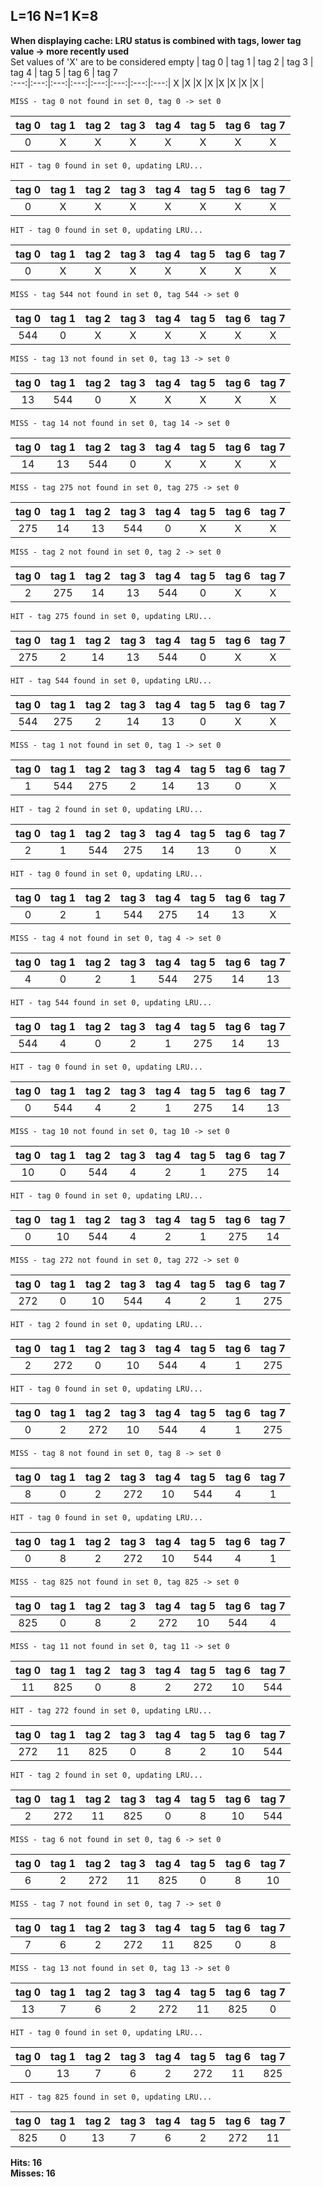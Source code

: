 ## L=16  N=1  K=8 
 **When displaying cache: LRU status is combined with tags, lower tag value -> more recently used**  
Set values of 'X' are to be considered empty
  | tag 0  | tag 1  | tag 2  | tag 3  | tag 4  | tag 5  | tag 6  | tag 7  
:---:|:---:|:---:|:---:|:---:|:---:|:---:|:---:|
X |X |X |X |X |X |X |X |

``` 
MISS - tag 0 not found in set 0, tag 0 -> set 0 
```   
| tag 0  | tag 1  | tag 2  | tag 3  | tag 4  | tag 5  | tag 6  | tag 7  
:---:|:---:|:---:|:---:|:---:|:---:|:---:|:---:|
0 |X |X |X |X |X |X |X |

``` 
HIT - tag 0 found in set 0, updating LRU...  
```   
| tag 0  | tag 1  | tag 2  | tag 3  | tag 4  | tag 5  | tag 6  | tag 7  
:---:|:---:|:---:|:---:|:---:|:---:|:---:|:---:|
0 |X |X |X |X |X |X |X |

``` 
HIT - tag 0 found in set 0, updating LRU...  
```   
| tag 0  | tag 1  | tag 2  | tag 3  | tag 4  | tag 5  | tag 6  | tag 7  
:---:|:---:|:---:|:---:|:---:|:---:|:---:|:---:|
0 |X |X |X |X |X |X |X |

``` 
MISS - tag 544 not found in set 0, tag 544 -> set 0 
```   
| tag 0  | tag 1  | tag 2  | tag 3  | tag 4  | tag 5  | tag 6  | tag 7  
:---:|:---:|:---:|:---:|:---:|:---:|:---:|:---:|
544 |0 |X |X |X |X |X |X |

``` 
MISS - tag 13 not found in set 0, tag 13 -> set 0 
```   
| tag 0  | tag 1  | tag 2  | tag 3  | tag 4  | tag 5  | tag 6  | tag 7  
:---:|:---:|:---:|:---:|:---:|:---:|:---:|:---:|
13 |544 |0 |X |X |X |X |X |

``` 
MISS - tag 14 not found in set 0, tag 14 -> set 0 
```   
| tag 0  | tag 1  | tag 2  | tag 3  | tag 4  | tag 5  | tag 6  | tag 7  
:---:|:---:|:---:|:---:|:---:|:---:|:---:|:---:|
14 |13 |544 |0 |X |X |X |X |

``` 
MISS - tag 275 not found in set 0, tag 275 -> set 0 
```   
| tag 0  | tag 1  | tag 2  | tag 3  | tag 4  | tag 5  | tag 6  | tag 7  
:---:|:---:|:---:|:---:|:---:|:---:|:---:|:---:|
275 |14 |13 |544 |0 |X |X |X |

``` 
MISS - tag 2 not found in set 0, tag 2 -> set 0 
```   
| tag 0  | tag 1  | tag 2  | tag 3  | tag 4  | tag 5  | tag 6  | tag 7  
:---:|:---:|:---:|:---:|:---:|:---:|:---:|:---:|
2 |275 |14 |13 |544 |0 |X |X |

``` 
HIT - tag 275 found in set 0, updating LRU...  
```   
| tag 0  | tag 1  | tag 2  | tag 3  | tag 4  | tag 5  | tag 6  | tag 7  
:---:|:---:|:---:|:---:|:---:|:---:|:---:|:---:|
275 |2 |14 |13 |544 |0 |X |X |

``` 
HIT - tag 544 found in set 0, updating LRU...  
```   
| tag 0  | tag 1  | tag 2  | tag 3  | tag 4  | tag 5  | tag 6  | tag 7  
:---:|:---:|:---:|:---:|:---:|:---:|:---:|:---:|
544 |275 |2 |14 |13 |0 |X |X |

``` 
MISS - tag 1 not found in set 0, tag 1 -> set 0 
```   
| tag 0  | tag 1  | tag 2  | tag 3  | tag 4  | tag 5  | tag 6  | tag 7  
:---:|:---:|:---:|:---:|:---:|:---:|:---:|:---:|
1 |544 |275 |2 |14 |13 |0 |X |

``` 
HIT - tag 2 found in set 0, updating LRU...  
```   
| tag 0  | tag 1  | tag 2  | tag 3  | tag 4  | tag 5  | tag 6  | tag 7  
:---:|:---:|:---:|:---:|:---:|:---:|:---:|:---:|
2 |1 |544 |275 |14 |13 |0 |X |

``` 
HIT - tag 0 found in set 0, updating LRU...  
```   
| tag 0  | tag 1  | tag 2  | tag 3  | tag 4  | tag 5  | tag 6  | tag 7  
:---:|:---:|:---:|:---:|:---:|:---:|:---:|:---:|
0 |2 |1 |544 |275 |14 |13 |X |

``` 
MISS - tag 4 not found in set 0, tag 4 -> set 0 
```   
| tag 0  | tag 1  | tag 2  | tag 3  | tag 4  | tag 5  | tag 6  | tag 7  
:---:|:---:|:---:|:---:|:---:|:---:|:---:|:---:|
4 |0 |2 |1 |544 |275 |14 |13 |

``` 
HIT - tag 544 found in set 0, updating LRU...  
```   
| tag 0  | tag 1  | tag 2  | tag 3  | tag 4  | tag 5  | tag 6  | tag 7  
:---:|:---:|:---:|:---:|:---:|:---:|:---:|:---:|
544 |4 |0 |2 |1 |275 |14 |13 |

``` 
HIT - tag 0 found in set 0, updating LRU...  
```   
| tag 0  | tag 1  | tag 2  | tag 3  | tag 4  | tag 5  | tag 6  | tag 7  
:---:|:---:|:---:|:---:|:---:|:---:|:---:|:---:|
0 |544 |4 |2 |1 |275 |14 |13 |

``` 
MISS - tag 10 not found in set 0, tag 10 -> set 0 
```   
| tag 0  | tag 1  | tag 2  | tag 3  | tag 4  | tag 5  | tag 6  | tag 7  
:---:|:---:|:---:|:---:|:---:|:---:|:---:|:---:|
10 |0 |544 |4 |2 |1 |275 |14 |

``` 
HIT - tag 0 found in set 0, updating LRU...  
```   
| tag 0  | tag 1  | tag 2  | tag 3  | tag 4  | tag 5  | tag 6  | tag 7  
:---:|:---:|:---:|:---:|:---:|:---:|:---:|:---:|
0 |10 |544 |4 |2 |1 |275 |14 |

``` 
MISS - tag 272 not found in set 0, tag 272 -> set 0 
```   
| tag 0  | tag 1  | tag 2  | tag 3  | tag 4  | tag 5  | tag 6  | tag 7  
:---:|:---:|:---:|:---:|:---:|:---:|:---:|:---:|
272 |0 |10 |544 |4 |2 |1 |275 |

``` 
HIT - tag 2 found in set 0, updating LRU...  
```   
| tag 0  | tag 1  | tag 2  | tag 3  | tag 4  | tag 5  | tag 6  | tag 7  
:---:|:---:|:---:|:---:|:---:|:---:|:---:|:---:|
2 |272 |0 |10 |544 |4 |1 |275 |

``` 
HIT - tag 0 found in set 0, updating LRU...  
```   
| tag 0  | tag 1  | tag 2  | tag 3  | tag 4  | tag 5  | tag 6  | tag 7  
:---:|:---:|:---:|:---:|:---:|:---:|:---:|:---:|
0 |2 |272 |10 |544 |4 |1 |275 |

``` 
MISS - tag 8 not found in set 0, tag 8 -> set 0 
```   
| tag 0  | tag 1  | tag 2  | tag 3  | tag 4  | tag 5  | tag 6  | tag 7  
:---:|:---:|:---:|:---:|:---:|:---:|:---:|:---:|
8 |0 |2 |272 |10 |544 |4 |1 |

``` 
HIT - tag 0 found in set 0, updating LRU...  
```   
| tag 0  | tag 1  | tag 2  | tag 3  | tag 4  | tag 5  | tag 6  | tag 7  
:---:|:---:|:---:|:---:|:---:|:---:|:---:|:---:|
0 |8 |2 |272 |10 |544 |4 |1 |

``` 
MISS - tag 825 not found in set 0, tag 825 -> set 0 
```   
| tag 0  | tag 1  | tag 2  | tag 3  | tag 4  | tag 5  | tag 6  | tag 7  
:---:|:---:|:---:|:---:|:---:|:---:|:---:|:---:|
825 |0 |8 |2 |272 |10 |544 |4 |

``` 
MISS - tag 11 not found in set 0, tag 11 -> set 0 
```   
| tag 0  | tag 1  | tag 2  | tag 3  | tag 4  | tag 5  | tag 6  | tag 7  
:---:|:---:|:---:|:---:|:---:|:---:|:---:|:---:|
11 |825 |0 |8 |2 |272 |10 |544 |

``` 
HIT - tag 272 found in set 0, updating LRU...  
```   
| tag 0  | tag 1  | tag 2  | tag 3  | tag 4  | tag 5  | tag 6  | tag 7  
:---:|:---:|:---:|:---:|:---:|:---:|:---:|:---:|
272 |11 |825 |0 |8 |2 |10 |544 |

``` 
HIT - tag 2 found in set 0, updating LRU...  
```   
| tag 0  | tag 1  | tag 2  | tag 3  | tag 4  | tag 5  | tag 6  | tag 7  
:---:|:---:|:---:|:---:|:---:|:---:|:---:|:---:|
2 |272 |11 |825 |0 |8 |10 |544 |

``` 
MISS - tag 6 not found in set 0, tag 6 -> set 0 
```   
| tag 0  | tag 1  | tag 2  | tag 3  | tag 4  | tag 5  | tag 6  | tag 7  
:---:|:---:|:---:|:---:|:---:|:---:|:---:|:---:|
6 |2 |272 |11 |825 |0 |8 |10 |

``` 
MISS - tag 7 not found in set 0, tag 7 -> set 0 
```   
| tag 0  | tag 1  | tag 2  | tag 3  | tag 4  | tag 5  | tag 6  | tag 7  
:---:|:---:|:---:|:---:|:---:|:---:|:---:|:---:|
7 |6 |2 |272 |11 |825 |0 |8 |

``` 
MISS - tag 13 not found in set 0, tag 13 -> set 0 
```   
| tag 0  | tag 1  | tag 2  | tag 3  | tag 4  | tag 5  | tag 6  | tag 7  
:---:|:---:|:---:|:---:|:---:|:---:|:---:|:---:|
13 |7 |6 |2 |272 |11 |825 |0 |

``` 
HIT - tag 0 found in set 0, updating LRU...  
```   
| tag 0  | tag 1  | tag 2  | tag 3  | tag 4  | tag 5  | tag 6  | tag 7  
:---:|:---:|:---:|:---:|:---:|:---:|:---:|:---:|
0 |13 |7 |6 |2 |272 |11 |825 |

``` 
HIT - tag 825 found in set 0, updating LRU...  
```   
| tag 0  | tag 1  | tag 2  | tag 3  | tag 4  | tag 5  | tag 6  | tag 7  
:---:|:---:|:---:|:---:|:---:|:---:|:---:|:---:|
825 |0 |13 |7 |6 |2 |272 |11 |

**Hits: 16
<br>Misses: 16**